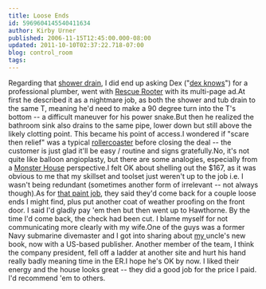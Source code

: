 ```yaml
---
title: Loose Ends
id: 5969604145540411634
author: Kirby Urner
published: 2006-11-15T12:45:00.000-08:00
updated: 2011-10-10T02:37:22.718-07:00
blog: control_room
tags: 
---
```


Regarding that [shower drain](http://controlroom.blogspot.com/2006/11/revamping-remedial-math.html), I did end up asking Dex ("[dex knows](http://www.roadsidepeek.com/roadusa/southwest/arizona/azsign/azothersign/index3.htm)")  for a professional plumber, went with [Rescue Rooter](http://portland.citysearch.com/profile/8437144) with its multi-page ad.At first he described it as a nightmare job, as both the shower and tub drain to the same T, meaning he'd need to make a 90 degree turn into the T's bottom -- a difficult maneuver for his power snake.But then he realized the bathroom sink also drains to the same pipe, lower down but still above the likely clotting point.  This became his point of access.I wondered if "scare then relief" was a typical [rollercoaster](http://controlroom.blogspot.com/2006/01/tragedy-in-west-virginia.html) before closing the deal -- the customer is just glad it'll be easy / routine and signs gratefully.No, it's not quite like balloon angioplasty, but there are some analogies, especially from a [Monster House](http://mybizmo.blogspot.com/2006/11/monster-house-movie-review.html) perspective.I felt OK about shelling out the $167, as it was obvious to me that my skillset and toolset just weren't up to the job i.e. I wasn't being redundant (sometimes another form of irrelevant -- not always though).As for [that paint job](http://mybizmo.blogspot.com/2006/09/merging-traffic-patterns.html), they said they'd come back for a couple loose ends I might find, plus put another coat of weather proofing on the front door.  I said I'd gladly pay 'em then but then went up to Hawthorne.  By the time I'd come back, the check had been cut.  I blame myself for not communicating more clearly with my wife.One of the guys was a former Navy submarine divemaster and I got into sharing about [my ](http://beneaththesurface.biz/)uncle's new book, now with a US-based publisher.  Another member of the team, I think the company president, fell off a ladder at another site and hurt his hand really badly meaning time in the ER.I hope he's OK by now.  I liked their energy and the house looks great -- they did a good job for the price I paid.  I'd recommend 'em to others.[](http://photos1.blogger.com/blogger/1134/545/1600/bluehouse.jpg)[](http://photos1.blogger.com/blogger/1134/545/1600/rmt.1.jpg)